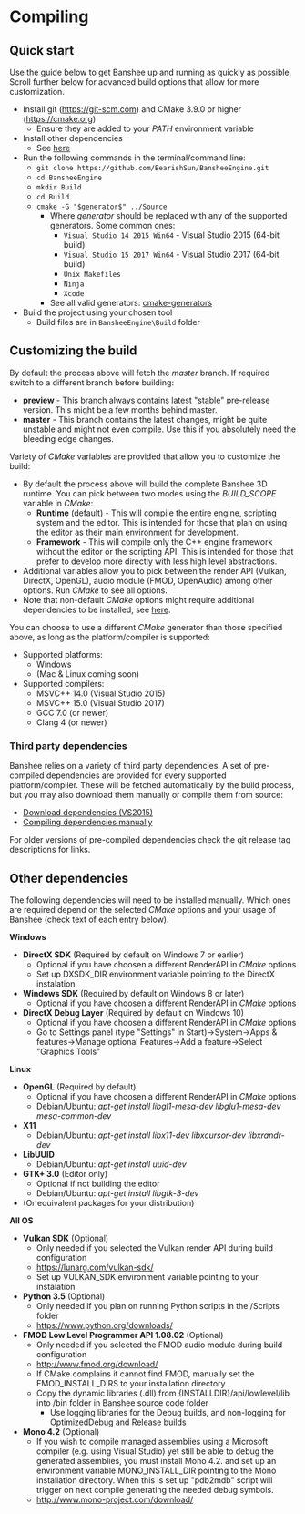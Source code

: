 # Compiling

## Quick start
Use the guide below to get Banshee up and running as quickly as possible. Scroll further below for advanced build options that allow for more customization.

- Install git (https://git-scm.com) and CMake 3.9.0 or higher (https://cmake.org)
  - Ensure they are added to your *PATH* environment variable
- Install other dependencies
  - See [here](#otherDeps)
- Run the following commands in the terminal/command line:
  - `git clone https://github.com/BearishSun/BansheeEngine.git`
  - `cd BansheeEngine`
  - `mkdir Build`
  - `cd Build`
  - `cmake -G "$generator$" ../Source`
    - Where *$generator$* should be replaced with any of the supported generators. Some common ones:
	  - `Visual Studio 14 2015 Win64` - Visual Studio 2015 (64-bit build)
	  - `Visual Studio 15 2017 Win64` - Visual Studio 2017 (64-bit build)
	  - `Unix Makefiles`
	  - `Ninja`
	  - `Xcode`
	- See all valid generators: [cmake-generators](https://cmake.org/cmake/help/latest/manual/cmake-generators.7.html)
- Build the project using your chosen tool
  - Build files are in `BansheeEngine\Build` folder
	 
## Customizing the build

By default the process above will fetch the *master* branch. If required switch to a different branch before building:
 - **preview** - This branch always contains latest "stable" pre-release version. This might be a few months behind master.
 - **master** - This branch contains the latest changes, might be quite unstable and might not even compile. Use this if you absolutely need the bleeding edge changes.
 
Variety of *CMake* variables are provided that allow you to customize the build:
 
- By default the process above will build the complete Banshee 3D runtime. You can pick between two modes using the *BUILD_SCOPE* variable in *CMake*:
  - **Runtime** (default) - This will compile the entire engine, scripting system and the editor. This is intended for those that plan on using the editor as their main environment for development.
  - **Framework** - This will compile only the C++ engine framework without the editor or the scripting API. This is intended for those that prefer to develop more directly with less high level abstractions.
- Additional variables allow you to pick between the render API (Vulkan, DirectX, OpenGL), audio module (FMOD, OpenAudio) among other options. Run *CMake* to see all options.
- Note that non-default *CMake* options might require additional dependencies to be installed, see [here](#otherDeps).
 
You can choose to use a different *CMake* generator than those specified above, as long as the platform/compiler is supported:  
  - Supported platforms:
    - Windows
    - (Mac & Linux coming soon)
  - Supported compilers:
    - MSVC++ 14.0 (Visual Studio 2015)
	- MSVC++ 15.0 (Visual Studio 2017)
    - GCC 7.0 (or newer)
    - Clang 4 (or newer)

### <a name="dependencies"></a>Third party dependencies
Banshee relies on a variety of third party dependencies. A set of pre-compiled dependencies are provided for every supported platform/compiler. These will be fetched automatically by the build process, but you may also download them manually or compile them from source:
 * [Download dependencies (VS2015)](http://data.banshee3d.com/BansheeDependencies_VS2015_Master.zip)
 * [Compiling dependencies manually](dependencies.md)
 
For older versions of pre-compiled dependencies check the git release tag descriptions for links.

## <a name="otherDeps"></a>Other dependencies
The following dependencies will need to be installed manually. Which ones are required depend on the selected *CMake* options and your usage of Banshee (check text of each entry below).

**Windows**
  - **DirectX SDK** (Required by default on Windows 7 or earlier)
	- Optional if you have choosen a different RenderAPI in *CMake* options
    - Set up DXSDK_DIR environment variable pointing to the DirectX instalation
  - **Windows SDK** (Required by default on Windows 8 or later)
	- Optional if you have choosen a different RenderAPI in *CMake* options
  - **DirectX Debug Layer** (Required by default on Windows 10)
    - Optional if you have choosen a different RenderAPI in *CMake* options
    - Go to Settings panel (type "Settings" in Start)->System->Apps & features->Manage optional Features->Add a feature->Select "Graphics Tools"
 
**Linux**
  - **OpenGL** (Required by default)
    - Optional if you have choosen a different RenderAPI in *CMake* options
    - Debian/Ubuntu: *apt-get install libgl1-mesa-dev libglu1-mesa-dev mesa-common-dev*
  - **X11**
    - Debian/Ubuntu: *apt-get install libx11-dev libxcursor-dev libxrandr-dev*
  - **LibUUID**
    - Debian/Ubuntu: *apt-get install uuid-dev*
  - **GTK+ 3.0** (Editor only)
    - Optional if not building the editor
    - Debian/Ubuntu: *apt-get install libgtk-3-dev*
  - (Or equivalent packages for your distribution)

**All OS**
  - **Vulkan SDK** (Optional) 
    - Only needed if you selected the Vulkan render API during build configuration
    - https://lunarg.com/vulkan-sdk/
    - Set up VULKAN_SDK environment variable pointing to your instalation
  - **Python 3.5** (Optional)
    - Only needed if you plan on running Python scripts in the /Scripts folder
    - https://www.python.org/downloads/
  - **FMOD Low Level Programmer API 1.08.02** (Optional)
    - Only needed if you selected the FMOD audio module during build configuration
    - http://www.fmod.org/download/
    - If CMake complains it cannot find FMOD, manually set the FMOD_INSTALL_DIRS to your installation directory 
    - Copy the dynamic libraries (.dll) from {INSTALLDIR}/api/lowlevel/lib into /bin folder in Banshee source code folder
      - Use logging libraries for the Debug builds, and non-logging for OptimizedDebug and Release builds
  - **Mono 4.2** (Optional)
    - If you wish to compile managed assemblies using a Microsoft compiler (e.g. using Visual Studio) yet still be able to debug the generated assemblies, you must install Mono 4.2. and set up an environment variable MONO_INSTALL_DIR pointing to the Mono installation directory. When this is set up "pdb2mdb" script will trigger on next compile generating the needed debug symbols.
    - http://www.mono-project.com/download/
